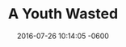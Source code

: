 ---
layout: post
title:  "A Youth Wasted"
date:   2016-07-26 10:14:05 -0600
cats: Web Design, Web Development, Branding, Copywriting
categories: portfolio
thumb-image: /assets/jpg/ayw-portfolio-thumb.jpg
outline: "<p>A Youth Wasted was a small art blog I started to document my progress through art school. I had no idea at the time that art school would end up taking 6 years to complete (4 years undergraduate work and then 2 years post-graduate) and that this site would be live for the better part of a decade. The tech running the site was a custom Wordpress theme (built by yours truly) with a custom plug-ins I wrote to make working with art based post types easier.</p>"
musings: "<p>Building this site form scratch using Wordpress was how I first cut my teeth on HTML, CSS, JavaScript, PHP and MySQL. It was not merely a place to send blog posts into the ether that is the Internet. It was also a fantastic playground to learn web development and design. The site first launched in 2010 and I must have fully redesigned the site five or six times before I shuttered it earlier this year. I am gonna miss this little guy but with me being done school it is rather symbolic for me to take it off-line.</p>"
images:
    -   image_path: "../assets/jpg/posts/ayw/AYW-Blog-Full.jpg"
        alt: "A Youth Wasted: Full Width Blog"
        caption: "The final design of A Youth Wasted was created to be very minimalistic. I built the site to fit my needs and then designed it to allow the content to shine."
---